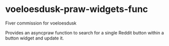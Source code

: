 # voeloesdusk-praw-widgets-func
Fiver commission for voeloesdusk

Provides an asyncpraw function to search for a single Reddit button within a button widget and update it.
